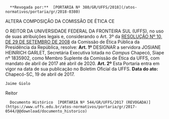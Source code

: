       **Revogada por:**  [PORTARIA Nº 380/GR/UFFS/2018](/atos-normativos/portaria/gr/2018-0380) 

   ALTERA COMPOSIÇÃO DA COMISSÃO DE ÉTICA CE  

 O REITOR DA UNIVERSIDADE FEDERAL DA FRONTEIRA SUL (UFFS), no uso de suas atribuições legais e, considerando o Art. 3º da [RESOLUÇÃO Nº 10, DE 29 DE SETEMBRO DE 2008](http://etica.planalto.gov.br/sobre-a-cep/legislacao/etica512)  da Comissão de Ética Pública da Presidência da República, resolve:   **Art. 1º** DESIGNAR a servidora JOSIANE HEINRICH GARLET, Secretária Executiva lotada no *Campus* Chapecó, Siape nº 1835902, como Membro Suplente da Comissão de Ética da UFFS, com mandato de abril de 2017 até abril de 2020.   **Art. 2º** Esta Portaria entra em vigor na data de sua publicação no Boletim Oficial da UFFS.      **Data do ato:** Chapecó-SC, 19 de abril de 2017.   
 

    Jaime Giolo   
 Reitor 

      Documento Histórico  [PORTARIA Nº 544/GR/UFFS/2017 (REVOGADA)](https://www.uffs.edu.br/atos-normativos/portaria/gr/2017-0544/@@download/documento_historico)     
      